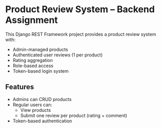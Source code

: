 # Product Review System – Backend Assignment

This Django REST Framework project provides a product review system with:

- Admin-managed products
- Authenticated user reviews (1 per product)
- Rating aggregation
- Role-based access
- Token-based login system

## Features

- Admins can CRUD products
- Regular users can:
  - View products
  - Submit one review per product (rating + comment)
- Token-based authentication
